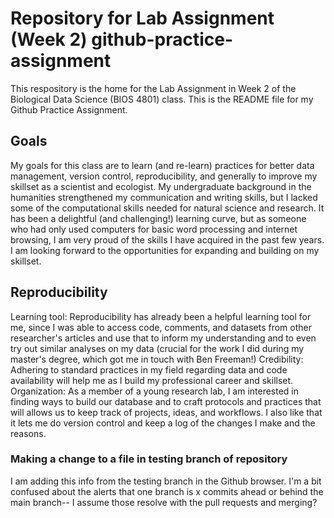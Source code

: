 # Repository for Lab Assignment (Week 2) github-practice-assignment
This respository is the home for the Lab Assignment in Week 2 of the Biological Data Science (BIOS 4801) class.
This is the README file for my Github Practice Assignment. 
## Goals
My goals for this class are to learn (and re-learn) practices for better data management, version control, reproducibility, and generally to improve my skillset as a scientist and ecologist. My undergraduate background in the humanities strengthened my communication and writing skills, but I lacked some of the computational skills needed for natural science and research. It has been a delightful (and challenging!) learning curve, but as someone who had only used computers for basic word processing and internet browsing, I am very proud of the skills I have acquired in the past few years. I am looking forward to the opportunities for expanding and building on my skillset. 
## Reproducibility 
Learning tool: Reproducibility has already been a helpful learning tool for me, since I was able to access code, comments, and datasets from other researcher's articles and use that to inform my understanding and to even try out similar analyses on my data (crucial for the work I did during my master's degree, which got me in touch with Ben Freeman!)
Credibility: Adhering to standard practices in my field regarding data and code availability will help me as I build my professional career and skillset.
Organization: As a member of a young research lab, I am interested in finding ways to build our database and to craft protocols and practices that will allows us to keep track of projects, ideas, and workflows. I also like that it lets me do version control and keep a log of the changes I make and the reasons. 
### Making a change to a file in testing branch of repository
I am adding this info from the testing branch in the Github browser. I'm a bit confused about the alerts that one branch is x commits ahead or behind the main branch-- I assume those resolve with the pull requests and merging? 
